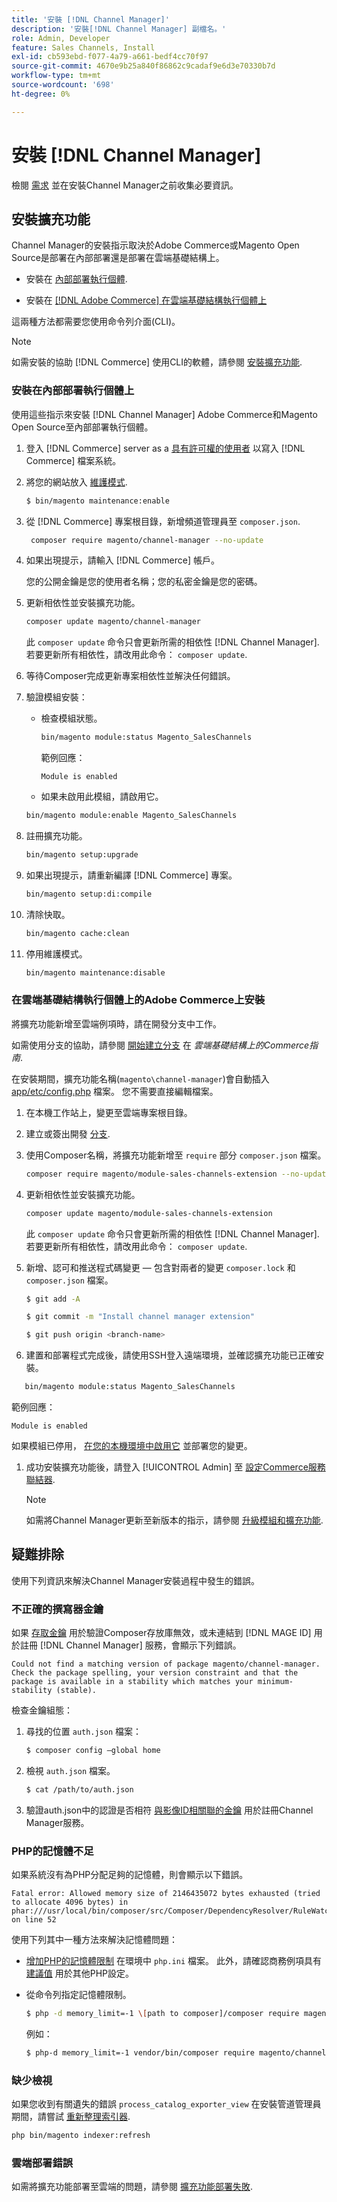```yaml
---
title: '安裝 [!DNL Channel Manager]'
description: '安裝[!DNL Channel Manager] 副檔名。'
role: Admin, Developer
feature: Sales Channels, Install
exl-id: cb593ebd-f077-4a79-a661-bedf4cc70f97
source-git-commit: 4670e9b25a840f86862c9cadaf9e6d3e70330b7d
workflow-type: tm+mt
source-wordcount: '698'
ht-degree: 0%

---
```



# 安裝 [!DNL Channel Manager]

檢閱 [需求](onboard.md#requirements) 並在安裝Channel Manager之前收集必要資訊。

## 安裝擴充功能

Channel Manager的安裝指示取決於Adobe Commerce或Magento Open Source是部署在內部部署還是部署在雲端基礎結構上。

- 安裝在 [內部部署執行個體](#install-on-an-on-premises-instance).

- 安裝在 [[!DNL Adobe Commerce] 在雲端基礎結構執行個體上](#install-adobe-commerce-on-cloud-infrastructure)

這兩種方法都需要您使用命令列介面(CLI)。

>[!NOTE]
>
>如需安裝的協助 [!DNL Commerce] 使用CLI的軟體，請參閱 [安裝擴充功能](https://experienceleague.adobe.com/docs/commerce-operations/installation-guide/tutorials/extensions.html).

### 安裝在內部部署執行個體上

使用這些指示來安裝 [!DNL Channel Manager] Adobe Commerce和Magento Open Source至內部部署執行個體。

1. 登入 [!DNL Commerce] server as a [具有許可權的使用者](https://experienceleague.adobe.com/docs/commerce-operations/installation-guide/prerequisites/file-system/configure-permissions.html) 以寫入 [!DNL Commerce] 檔案系統。

1. 將您的網站放入 [維護模式](https://experienceleague.adobe.com/docs/commerce-operations/installation-guide/tutorials/maintenance-mode.html).

   ```bash
   $ bin/magento maintenance:enable
   ```

1. 從 [!DNL Commerce] 專案根目錄，新增頻道管理員至 `composer.json`.

   ```bash
    composer require magento/channel-manager --no-update
   ```

1. 如果出現提示，請輸入 [!DNL Commerce] 帳戶。

   您的公開金鑰是您的使用者名稱；您的私密金鑰是您的密碼。

1. 更新相依性並安裝擴充功能。

   ```bash
   composer update magento/channel-manager
   ```

   此 `composer update` 命令只會更新所需的相依性 [!DNL Channel Manager]. 若要更新所有相依性，請改用此命令： `composer update`.

1. 等待Composer完成更新專案相依性並解決任何錯誤。

1. 驗證模組安裝：

   - 檢查模組狀態。

     ```bash
     bin/magento module:status Magento_SalesChannels
     ```

     範例回應：

     ```terminal
     Module is enabled
     ```

   - 如果未啟用此模組，請啟用它。

   ```bash
   bin/magento module:enable Magento_SalesChannels
   ```

1. 註冊擴充功能。

   ```bash
   bin/magento setup:upgrade
   ```

1. 如果出現提示，請重新編譯 [!DNL Commerce] 專案。

   ```bash
   bin/magento setup:di:compile
   ```

1. 清除快取。

   ```bash
   bin/magento cache:clean
   ```

1. 停用維護模式。

   ```bash
   bin/magento maintenance:disable
   ```

### 在雲端基礎結構執行個體上的Adobe Commerce上安裝

將擴充功能新增至雲端例項時，請在開發分支中工作。

如需使用分支的協助，請參閱 [開始建立分支](https://experienceleague.adobe.com/docs/commerce-cloud-service/user-guide/develop/cli-branches.html) 在 _雲端基礎結構上的Commerce指南_.

在安裝期間，擴充功能名稱(`magento\channel-manager`)會自動插入 [app/etc/config.php](https://experienceleague.adobe.com/docs/commerce-cloud-service/user-guide/configure-store/store-settings.html) 檔案。 您不需要直接編輯檔案。

1. 在本機工作站上，變更至雲端專案根目錄。

1. 建立或簽出開發 [分支](https://experienceleague.adobe.com/docs/commerce-cloud-service/user-guide/develop/cli-branches.html).

1. 使用Composer名稱，將擴充功能新增至 `require` 部分 `composer.json` 檔案。

   ```bash
   composer require magento/module-sales-channels-extension --no-update
   ```

1. 更新相依性並安裝擴充功能。

   ```bash
   composer update magento/module-sales-channels-extension
   ```

   此 `composer update` 命令只會更新所需的相依性 [!DNL Channel Manager]. 若要更新所有相依性，請改用此命令： `composer update`.

1. 新增、認可和推送程式碼變更 — 包含對兩者的變更 `composer.lock` 和 `composer.json` 檔案。

   ```bash
   $ git add -A
   ```

   ```bash
   $ git commit -m "Install channel manager extension" 
   ```

   ```bash
   $ git push origin <branch-name>
   ```

1. 建置和部署程式完成後，請使用SSH登入遠端環境，並確認擴充功能已正確安裝。

```bash
   bin/magento module:status Magento_SalesChannels
```

範例回應：

```terminal
Module is enabled
```

如果模組已停用， [在您的本機環境中啟用它](https://experienceleague.adobe.com/docs/commerce-cloud-service/user-guide/configure-store/extensions.html) 並部署您的變更。


1. 成功安裝擴充功能後，請登入 [!UICONTROL Admin] 至 [設定Commerce服務聯結器](connect.md).

   >[!NOTE]
   >
   >如需將Channel Manager更新至新版本的指示，請參閱 [升級模組和擴充功能](https://experienceleague.adobe.com/docs/commerce-operations/upgrade-guide/modules/upgrade.html).


## 疑難排除

使用下列資訊來解決Channel Manager安裝過程中發生的錯誤。

### 不正確的撰寫器金鑰

如果 [存取金鑰](https://experienceleague.adobe.com/docs/commerce-operations/installation-guide/prerequisites/authentication-keys.html) 用於驗證Composer存放庫無效，或未連結到 [!DNL MAGE ID] 用於註冊 [!DNL Channel Manager] 服務，會顯示下列錯誤。

```terminal
Could not find a matching version of package magento/channel-manager. Check the package spelling, your version constraint and that the package is available in a stability which matches your minimum-stability (stable).
```

檢查金鑰組態：

1. 尋找的位置 `auth.json` 檔案：

   ```bash
   $ composer config –global home
   ```

1. 檢視 `auth.json` 檔案。

   ```bash
   $ cat /path/to/auth.json
   ```

1. 驗證auth.json中的認證是否相符 [與影像ID相關聯的金鑰](https://experienceleague.adobe.com/docs/commerce-operations/installation-guide/prerequisites/authentication-keys.html) 用於註冊Channel Manager服務。

### PHP的記憶體不足

如果系統沒有為PHP分配足夠的記憶體，則會顯示以下錯誤。

```terminal
Fatal error: Allowed memory size of 2146435072 bytes exhausted (tried to allocate 4096 bytes) in phar:///usr/local/bin/composer/src/Composer/DependencyResolver/RuleWatchGraph.php on line 52
```

使用下列其中一種方法來解決記憶體問題：

- [增加PHP的記憶體限制](https://experienceleague.adobe.com/docs/commerce-cloud-service/user-guide/configure/app/php-settings.html) 在環境中 `php.ini` 檔案。 此外，請確認商務例項具有 [建議值](https://experienceleague.adobe.com/docs/commerce-operations/installation-guide/prerequisites/php-settings.html) 用於其他PHP設定。

- 從命令列指定記憶體限制。

  ```bash
  $ php -d memory_limit=-1 \[path to composer]/composer require magento/payment-services.
  ```

  例如：

  ```bash
  $ php-d memory_limit=-1 vendor/bin/composer require magento/channel-manager
  ```

### 缺少檢視

如果您收到有關遺失的錯誤 `process_catalog_exporter_view` 在安裝管道管理員期間，請嘗試 [重新整理索引器](https://experienceleague.adobe.com/docs/commerce-operations/configuration-guide/cli/manage-indexers.html).

```bash
php bin/magento indexer:refresh
```

### 雲端部署錯誤

如需將擴充功能部署至雲端的問題，請參閱 [擴充功能部署失敗](https://experienceleague.adobe.com/docs/commerce-cloud-service/user-guide/develop/deploy/recover-failed-deployment.html).
